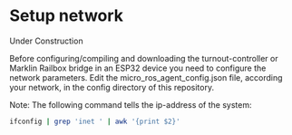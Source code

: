 # Setup network

Under Construction

Before configuring/compiling and downloading the turnout-controller or Marklin Railbox bridge in an ESP32 device you need to configure the network parameters.
Edit the micro_ros_agent_config.json file, according your network, in the config directory of this repository.


Note: The following command tells the ip-address of the system:
```bash
ifconfig | grep 'inet ' | awk '{print $2}'
```
